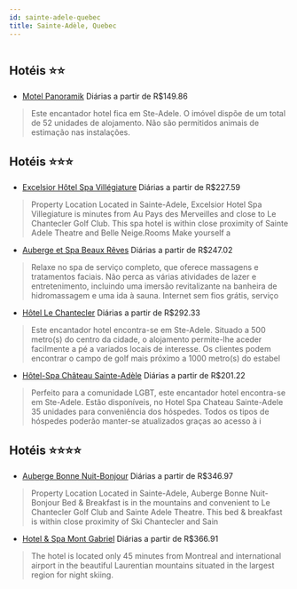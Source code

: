 ```yaml
---
id: sainte-adele-quebec
title: Sainte-Adèle, Quebec
---
```


<center><img src="https://assets.cosmos-data.com/1/0387927aaa2230d488e61c781e87ee9e/409542.jpg" alt="" /></center>


## Hotéis ⭐️⭐️

-    [Motel Panoramik](https://www.hurb.com/aud/https://www.hurb.com/hoteis/sainte-adele/motel-panoramik-JNP-JP193642?cmp=18055) Diárias a partir de R$149.86
   > Este encantador hotel fica em Ste-Adele. O imóvel dispõe de um total de 52 unidades de alojamento. Não são permitidos animais de estimação nas instalações. 

## Hotéis ⭐️⭐️⭐️

-    [Excelsior Hôtel Spa Villégiature](https://www.hurb.com/aud/https://www.hurb.com/hoteis/sainte-adele/excelsior-hotel-spa-villegiature-JNP-JP553587?cmp=18055) Diárias a partir de R$227.59
   > Property Location Located in Sainte-Adele, Excelsior Hotel Spa Villegiature is minutes from Au Pays des Merveilles and close to Le Chantecler Golf Club. This spa hotel is within close proximity of Sainte Adele Theatre and Belle Neige.Rooms Make yourself a
-    [Auberge et Spa Beaux Rêves](https://www.hurb.com/aud/https://www.hurb.com/hoteis/sainte-adele/auberge-et-spa-beaux-reves-JNP-JP757561?cmp=18055) Diárias a partir de R$247.02
   > Relaxe no spa de serviço completo, que oferece massagens e tratamentos faciais. Não perca as várias atividades de lazer e entretenimento, incluindo uma imersão revitalizante na banheira de hidromassagem e uma ida à sauna. Internet sem fios grátis, serviço
-    [Hôtel Le Chantecler](https://www.hurb.com/aud/https://www.hurb.com/hoteis/sainte-adele/hotel-le-chantecler-JNP-JP813887?cmp=18055) Diárias a partir de R$292.33
   > Este encantador hotel encontra-se em Ste-Adele. Situado a 500 metro(s) do centro da cidade, o alojamento permite-lhe aceder facilmente a pé a variados locais de interesse. Os clientes podem encontrar o campo de golf mais próximo a 1000 metro(s) do estabel
-    [Hôtel-Spa Château Sainte-Adèle](https://www.hurb.com/aud/https://www.hurb.com/hoteis/sainte-adele/hotel-spa-chateau-sainte-adele-JNP-JP139578?cmp=18055) Diárias a partir de R$201.22
   > Perfeito para a comunidade LGBT, este encantador hotel encontra-se em Ste-Adele. Estão disponíveis, no Hotel Spa Chateau Sainte-Adele 35 unidades para conveniência dos hóspedes. Todos os tipos de hóspedes poderão manter-se atualizados graças ao acesso à i

## Hotéis ⭐️⭐️⭐️⭐️

-    [Auberge Bonne Nuit-Bonjour](https://www.hurb.com/aud/https://www.hurb.com/hoteis/sainte-adele/auberge-bonne-nuit-bonjour-JNP-JP704798?cmp=18055) Diárias a partir de R$346.97
   > Property Location Located in Sainte-Adele, Auberge Bonne Nuit-Bonjour Bed &amp; Breakfast is in the mountains and convenient to Le Chantecler Golf Club and Sainte Adele Theatre. This bed &amp; breakfast is within close proximity of Ski Chantecler and Sain
-    [Hotel & Spa Mont Gabriel](https://www.hurb.com/aud/https://www.hurb.com/hoteis/sainte-adele/hotel-spa-mont-gabriel-JNP-JP970214?cmp=18055) Diárias a partir de R$366.91
   > The hotel is located only 45 minutes from Montreal and international airport in the beautiful Laurentian mountains situated in the largest region for night skiing.
